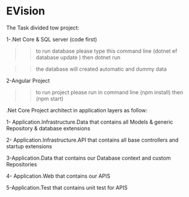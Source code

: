# EVision
The Task divided tow project:

1-.Net Core & SQL server (code first)

  >> to run database please type this command line (dotnet ef database update ) then dotnet run
  
  >>the database will created automatic and dummy data
  
2-Angular Project

   >> to run project please run in command line (npm install) then (npm start)
   
   
   
   
   .Net Core Project architect in application layers as follow:
   
   1- Application.Infrastructure.Data that contains all Models & generic Repository & database extensions
   
   2- Application.Infrastructure.API that contains all base controllers and startup extensions
   
   3-Application.Data that contains our Database context and custom  Repositories
   
   4- Application.Web that contains our APIS
   
   5-Application.Test that contains unit test for APIS
   
